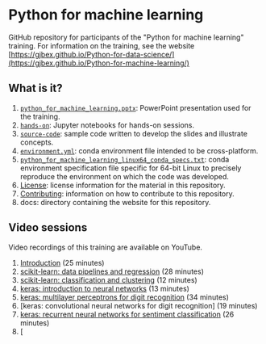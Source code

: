 # Python for machine learning

GitHub repository for participants of the "Python for machine learning" training.
For information on the training, see the website
[https://gjbex.github.io/Python-for-data-science/](https://gjbex.github.io/Python-for-machine-learning/)


## What is it?

1. [`python_for_machine_learning.pptx`](python_for_machine_learning.pptx): PowerPoint
   presentation used for the training.
1. [`hands-on`](hands-on): Jupyter notebooks for hands-on sessions.
1. [`source-code`](source-code): sample code written to develop the slides and
   illustrate concepts.
1. [`environment.yml`](environment.yml): conda environment file intended to be
   cross-platform.
1. [`python_for_machine_learning_linux64_conda_specs.txt`](python_for_machine_learning_linux64_conda_specs.txt):
   conda environment specification file specific for 64-bit Linux to precisely
   reproduce the environment on which the code was developed.
1. [License](LICENSE): license information for the material in this repository.
1. [Contributing](CONTRIBUTING.md): information on how to contribute to this
   repository.
1. docs: directory containing the website for this repository.


## Video sessions

Video recordings of this training are available on YouTube.

1. [Introduction](https://youtu.be/QIZ0-oHwMaI) (25 minutes)
1. [scikit-learn: data pipelines and regression](https://youtu.be/sy4U9VteP8Q) (28 minutes)
1. [scikit-learn: classification and clustering](https://youtu.be/acXmk4Bx8pI) (12 minutes)
1. [keras: introduction to neural networks](https://youtu.be/-CO0Y8wzYeI) (13 minutes)
1. [keras: multilayer perceptrons for digit recognition](https://youtu.be/nAixWMYgzdo) (34 minutes)
1. [keras: convolutional neural networks for digit recognition] (19 minutes)
1. [keras: recurrent neural networks for sentiment classification](https://youtu.be/TkafYl9APpM) (26 minutes)
1. [